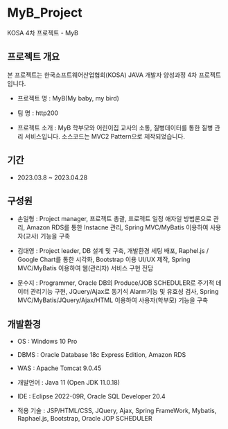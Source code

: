 # MyB_Project


KOSA 4차 프로젝트 - MyB

## 프로젝트 개요

본 프로젝트는 한국소프트웨어산업협회(KOSA) JAVA 개발자 양성과정 4차 프로젝트입니다. 

+ 프로젝트 명 : MyB(My baby, my bird)

+ 팀 명 : http200

+ 프로젝트 소개 : 
   MyB 학부모와 어린이집 교사의 소통, 질병데이터를 통한 질병 관리 서비스입니다.
   소스코드는 MVC2 Pattern으로 제작되었습니다. 

## 기간

+ 2023.03.8 ~ 2023.04.28

## 구성원

+ 손일형 : Project manager, 프로젝트 총괄, 프로젝트 일정 애자일 방법론으로 관리, Amazon RDS를 통한 Instacne 관리, Spring MVC/MyBatis 이용하여 사용자(교사) 기능을 구축

+ 김대영 : Project leader, DB 설계 및 구축, 개발환경 세팅 배포, Raphel.js / Google Chart를 통한 시각화, Bootstrap 이용 UI/UX 제작, Spring MVC/MyBatis 이용하여 웹(관리자) 서비스 구현 전담

+ 문수지 : Programmer, Oracle DB의 Produce/JOB SCHEDULER로 주기적 데이터 관리기능 구현, JQuery/Ajax로 동기식 Alarm기능 및 유효성 검사, Spring MVC/MyBatis/JQuery/Ajax/HTML 이용하여 사용자(학부모) 기능을 구축

## 개발환경

+ OS : Windows 10 Pro

+ DBMS : Oracle Database 18c Express Edition, Amazon RDS

+ WAS : Apache Tomcat 9.0.45 

+ 개발언어 : Java 11 (Open JDK 11.0.18)

+ IDE : Eclipse 2022-09R, Oracle SQL Developer 20.4

+ 적용 기술 : JSP/HTML/CSS, JQuery, Ajax, Spring FrameWork, Mybatis, Raphael.js, Bootstrap, Oracle JOP SCHEDULER
